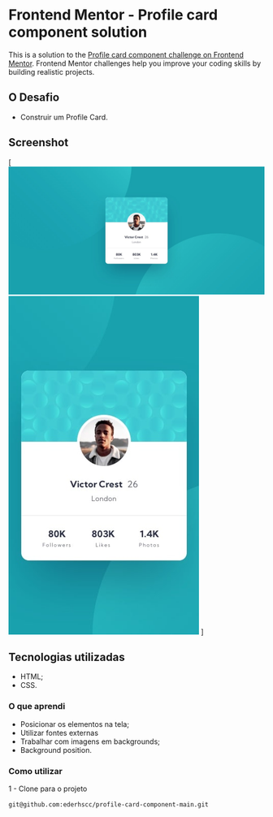 # Frontend Mentor - Profile card component solution

This is a solution to the [Profile card component challenge on Frontend Mentor](https://www.frontendmentor.io/challenges/profile-card-component-cfArpWshJ). Frontend Mentor challenges help you improve your coding skills by building realistic projects. 

## O Desafio

- Construir um Profile Card.

## Screenshot

[<img src="design/desktop-design.jpg" alt="Imagem do projeto">
<img src="design/mobile-design.jpg" alt="Imagem do projeto">
]


## Tecnologias utilizadas

- HTML;
- CSS.

### O que aprendi

 - Posicionar os elementos na tela;
 - Utilizar fontes externas
 - Trabalhar com imagens em backgrounds;
 - Background position.


### Como utilizar

1 - Clone para o projeto

```
git@github.com:ederhscc/profile-card-component-main.git
```
